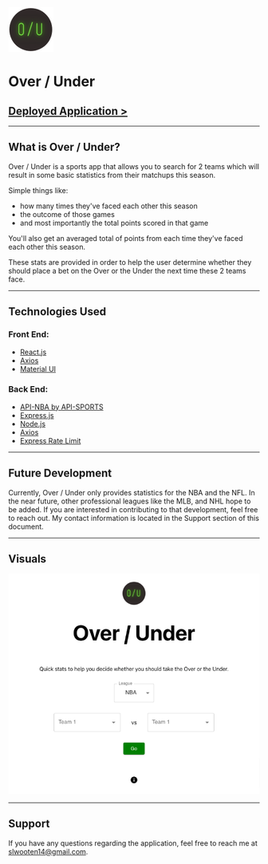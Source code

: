 ![over / under logo](/assets/imgs/readmelogo.png)

# Over / Under

## [Deployed Application >](deployedLinkHereOnceDeployed)

---

## What is Over / Under?

Over / Under is a sports app that allows you to search for 2 teams which will result in some basic statistics from their matchups this season. 

Simple things like:
-  how many times they've faced each other this season 
- the outcome of those games 
- and most importantly the total points scored in that game

 You'll also get an averaged total of points from each time they've faced each other this season. 
 
 These stats are provided in order to help the user determine whether they should place a bet on the Over or the Under the next time these 2 teams face.

 ---

 ## Technologies Used

 ### Front End:
 
 - [React.js](https://reactjs.org/)
 - [Axios](https://www.npmjs.com/package/axios)
 - [Material UI](https://mui.com/)

 ### Back End:

 - [API-NBA by API-SPORTS](https://rapidapi.com/api-sports/api/api-nba/)
 - [Express.js](https://expressjs.com/)
 - [Node.js](https://nodejs.org/en/)
 - [Axios](https://www.npmjs.com/package/axios)
 - [Express Rate Limit](https://www.npmjs.com/package/express-rate-limit)

 ---

## Future Development

Currently, Over / Under only provides statistics for the NBA and the NFL. In the near future, other professional leagues like the MLB, and NHL hope to be added. If you are interested in contributing to that development, feel free to reach out. My contact information is located in the Support section of this document.

---

## Visuals

![alt text](/assets/imgs/ou-readme-visual.png)

---

## Support 

If you have any questions regarding the application, feel free to reach me at slwooten14@gmail.com.
